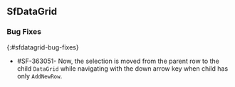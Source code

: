 ## SfDataGrid

### Bug Fixes
{:#sfdatagrid-bug-fixes}

* \#SF-363051- Now, the selection is moved from the parent row to the child `DataGrid` while navigating with the down arrow key when child has only `AddNewRow`.
